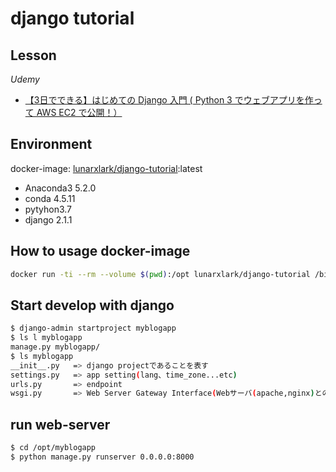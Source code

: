 # django tutorial

## Lesson

*Udemy*

- [【3日でできる】はじめての Django 入門 ( Python 3 でウェブアプリを作って AWS EC2 で公開！）](https://www.udemy.com/django-beginner/)

## Environment

docker-image: [lunarxlark/django-tutorial](https://hub.docker.com/r/lunarxlark/django-tutorial/):latest

- Anaconda3 5.2.0
- conda 4.5.11
- pytyhon3.7
- django 2.1.1

## How to usage docker-image

```bash
docker run -ti --rm --volume $(pwd):/opt lunarxlark/django-tutorial /bin/bash
```

## Start develop with django

```bash
$ django-admin startproject myblogapp
$ ls l myblogapp
manage.py myblogapp/
$ ls myblogapp
__init__.py   => django projectであることを表す
settings.py   => app setting(lang、time_zone...etc)
urls.py       => endpoint
wsgi.py       => Web Server Gateway Interface(Webサーバ(apache,nginx)とのinterface)
```

## run web-server

```bash
$ cd /opt/myblogapp
$ python manage.py runserver 0.0.0.0:8000
```